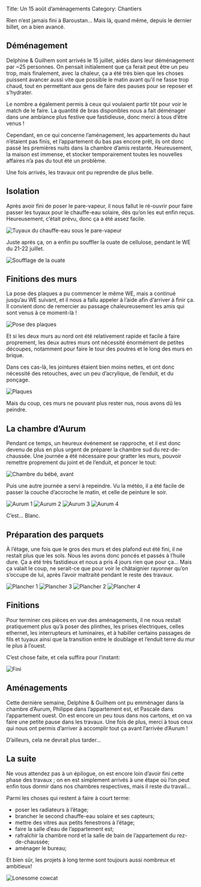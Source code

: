 Title: Un 15 août d’aménagements
Category: Chantiers

Rien n’est jamais fini à Baroustan… Mais là, quand même, depuis le dernier billet, on a bien avancé.

## Déménagement

Delphine & Guilhem sont arrivés le 15 juillet, aidés dans leur déménagement par ~25 personnes. On pensait initialement
que ça ferait peut être un peu trop, mais finalement, avec la chaleur, ça a été très bien que les choses puissent
avancer aussi vite que possible le matin avant qu’il ne fasse trop chaud, tout en permettant aux gens de faire des
pauses pour se reposer et s’hydrater.

Le nombre a également permis à ceux qui voulaient partir tôt pour voir le match de le faire.
La quantité de bras disponibles nous a fait déménager dans une ambiance plus festive que fastidieuse, donc merci à
tous d’être venus !

Cependant, en ce qui concerne l’aménagement, les appartements du haut n’étaient pas finis, et l’appartement du bas pas
encore prêt, ils ont donc passé les premières nuits dans la chambre d’amis restante. Heureusement, la maison est
immense, et stocker temporairement toutes les nouvelles affaires n’a pas du tout été un problème.

Une fois arrivés, les travaux ont pu reprendre de plus belle.

## Isolation

Après avoir fini de poser le pare-vapeur, il nous fallut le ré-ouvrir pour faire passer les tuyaux pour le chauffe-eau
solaire, dès qu’on les eut enfin reçus. Heureusement, c’était prévu, donc ça a été assez facile.

![Tuyaux du chauffe-eau sous le pare-vapeur]({attach}images/2018-aout/tuyaux.jpg)

Juste après ça, on a enfin pu souffler la ouate de cellulose, pendant le WE du 21-22 juillet.

![Soufflage de la ouate]({attach}images/2018-aout/ouate.jpg)

## Finitions des murs

La pose des plaques a pu commencer le même WE, mais a continué jusqu’au WE suivant, et il nous a fallu appeler à l’aide
afin d’arriver à finir ça. Il convient donc de remercier au passage chaleureusement les amis qui sont venus à ce
moment-là !

![Pose des plaques]({attach}images/2018-aout/pose.jpg)

Et si les deux murs au nord ont été relativement rapide et facile à faire proprement, les deux autres murs ont
nécessité énormément de petites découpes, notamment pour faire le tour des poutres et le long des murs en brique.

Dans ces cas-là, les jointures étaient bien moins nettes, et ont donc nécessité des retouches, avec un peu d’acrylique,
de l’enduit, et du ponçage.

![Plaques]({attach}images/2018-aout/plaques.jpg)

Mais du coup, ces murs ne pouvant plus rester nus, nous avons dû les peindre.

## La chambre d’Aurum

Pendant ce temps, un heureux événement se rapproche, et il est donc devenu de plus en plus urgent de préparer la
chambre sud du rez-de-chaussée. Une journée a été nécessaire pour gratter les murs, pouvoir remettre proprement du
joint et de l’enduit, et poncer le tout:

![Chambre du bébé, avant]({attach}images/2018-aout/bas-avant.jpg)

Puis une autre journée a servi à repeindre. Vu la météo, il a été facile de passer la couche d’accroche le matin, et
celle de peinture le soir.

![Aurum 1]({attach}images/2018-aout/aurum1.jpg)
![Aurum 2]({attach}images/2018-aout/aurum2.jpg)
![Aurum 3]({attach}images/2018-aout/aurum3.jpg)
![Aurum 4]({attach}images/2018-aout/aurum4.jpg)

C’est… Blanc.

## Préparation des parquets

À l’étage, une fois que le gros des murs et des plafond eut été fini, il ne restait plus que les sols. Nous les avons
donc poncés et passés à l’huile dure. Ça a été très fastidieux et nous a pris 4 jours rien que pour ça… Mais ça valait
le coup, ne serait-ce que pour voir le châtaignier rayonner qu’on s’occupe de lui, après l’avoir maltraité pendant le
reste des travaux.

![Plancher 1]({attach}images/2018-aout/plancher1.jpg)
![Plancher 3]({attach}images/2018-aout/plancher3.jpg)
![Plancher 2]({attach}images/2018-aout/plancher2.jpg)
![Plancher 4]({attach}images/2018-aout/plancher4.jpg)

## Finitions

Pour terminer ces pièces en vue des aménagements, il ne nous restait pratiquement plus qu’à poser des plinthes, les
prises électriques, celles ethernet, les interrupteurs et luminaires, et à habiller certains passages de fils et tuyaux ainsi que
la transition entre le doublage et l’enduit terre du mur le plus à l’ouest.

C’est chose faite, et cela suffira pour l’instant:

![Fini]({attach}images/2018-aout/fini.jpg)

## Aménagements

Cette dernière semaine, Delphine & Guilhem ont pu emménager dans la chambre d’Aurum, Philippe dans l’appartement est,
et Pascale dans l’appartement ouest. On est encore un peu tous dans nos cartons, et on va faire une petite pause dans
les travaux. Une fois de plus, merci à tous ceux qui nous ont permis d’arriver à accomplir tout ça avant l’arrivée
d’Aurum !

D’ailleurs, cela ne devrait plus tarder…

## La suite

Ne vous attendez pas à un épilogue, on est encore loin d’avoir fini cette phase des travaux ; on en est simplement
arrivés à une étape où l’on peut enfin tous dormir dans nos chambres respectives, mais il reste du travail…

Parmi les choses qui restent à faire à court terme:

- poser les radiateurs à l’étage;
- brancher le second chauffe-eau solaire et ses capteurs;
- mettre des vitres aux petits fenestrons à l’étage;
- faire la salle d’eau de l’appartement est;
- rafraîchir la chambre nord et la salle de bain de l’appartement du rez-de-chaussée;
- aménager le bureau;

Et bien sûr, les projets à long terme sont toujours aussi nombreux et ambitieux!

![Lonesome cowcat]({attach}images/2018-aout/lonesome_cowcat.jpg)
